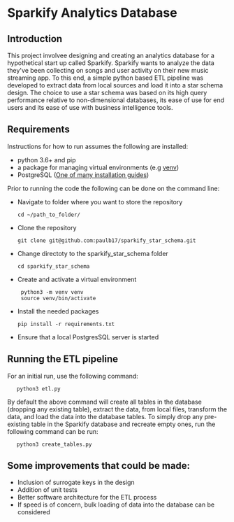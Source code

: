 # Sparkify Analytics Database

## Introduction
This project involvee designing and creating an analytics database for a hypothetical start up called Sparkify. 
Sparkify wants to analyze the data they've been collecting on songs and user activity on their new music streaming app. 
To this end, a simple python based ETL pipeline was developed to extract data from local sources and load it into a star 
schema design. The choice to use a star schema was based on its high query performance relative to non-dimensional 
databases, its ease of use for end users and its ease of use with business intelligence tools.
## Requirements
Instructions for how to run assumes the following are installed:
* python 3.6+ and pip
* a package for managing virtual environments (e.g [venv](https://packaging.python.org/guides/installing-using-pip-and-virtual-environments/)) 
* PostgreSQL ([One of many installation guides](https://www.datacamp.com/community/tutorials/installing-postgresql-windows-macosx))
        
Prior to running the code the following can be done on the command line:
* Navigate to folder where you want to store the repository
    ```commandline
    cd ~/path_to_folder/
    ``` 
  
* Clone the repository
    ```commandline
    git clone git@github.com:paulb17/sparkify_star_schema.git
    ```
  
* Change directoty to the sparkify_star_schema folder
    ```commandline
    cd sparkify_star_schema
    ``` 
  
* Create and activate a virtual environment
    ```commandline
     python3 -m venv venv
     source venv/bin/activate
    ```
* Install the needed packages 
    ```commandline
    pip install -r requirements.txt
    ```
* Ensure that a local PostgresSQL server is started
  
## Running the ETL pipeline
For an initial run, use the following command:
```commandline
   python3 etl.py 
```

By default the above command will create all tables in the database (dropping any existing table), extract the data,
from local files, transform the data, and load the data into the database tables. To simply drop any pre-existing table 
in the Sparkify database and recreate empty ones, run the following command can be run:

```commandline
   python3 create_tables.py
```

## Some improvements that could be made:
* Inclusion of surrogate keys in the design
* Addition of unit tests
* Better software architecture for the ETL process
* If speed is of concern, bulk loading of data into the database can be considered
